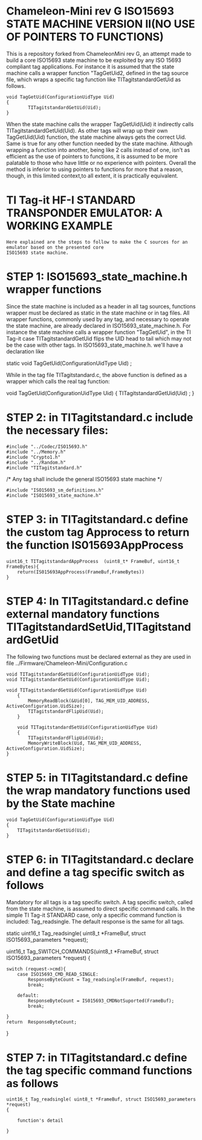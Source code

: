 Chameleon-Mini rev G ISO15693 STATE MACHINE VERSION II(NO USE OF POINTERS TO FUNCTIONS)
===========================================
This is a repository forked from ChameleonMini rev G, an attempt made to build a core ISO15693 state machine to be exploited by 
any ISO 15693 compliant tag applications.
For instance it is assumed that the state machine calls a wrapper function "TagGetUid2, defined in the tag source file, which wraps a specific tag function like  TITagitstandardGetUid as follows.

	void TagGetUid(ConfigurationUidType Uid)
	{
    		TITagitstandardGetUid(Uid);	
	}	

When the state machine calls the wrapper TagGetUid(Uid) it indirectly calls TITagitstandardGetUid(Uid). 
As other tags will wrap up their own TagGetUid(Uid) function, the state machine always gets the correct Uid. 
Same is true for any other function needed by the state machine.
Although wrapping a function into another, being like 2 calls instead of one, isn't as 
efficient as the use of pointers to functions, it is assumed to be more palatable to those who have little or no experience with 
pointers. Overall the method is inferior to using pointers to functions for more that a reason, though, in this limited 
context,to all extent, it is practically equivalent. 
	
TI Tag-it HF-I STANDARD TRANSPONDER EMULATOR: A WORKING EXAMPLE
============================================
    Here explained are the steps to follow to make the C sources for an emulator based on the presented core
    ISO15693 state machine.    

STEP 1: ISO15693_state_machine.h wrapper functions    
=================================================
Since the state machine is included as a header in all tag sources, functions wrapper must be declared as static in the state machine or in tag files.
All wrapper functions, commonly used by any tag, and necessary to operate the state machine, are already declared in ISO15693_state_machine.h.
For instance the state machine calls a wrapper function  "TagGetUid", in the TI Tag-it case TITagitstandardGetUid flips the UID head to tail which may not be the case with other tags. In ISO15693_state_machine.h. we'll have a declaration like 

static void TagGetUid(ConfigurationUidType Uid) ;

While in the tag file TITagitstandard.c, the above function is defined as a wrapper which calls the real tag function:

void TagGetUid(ConfigurationUidType Uid) {
  TITagitstandardGetUid(Uid) ;
}
  
STEP 2: in TITagitstandard.c include the necessary files:
===============================================================
    #include "../Codec/ISO15693.h"
    #include "../Memory.h"
    #include "Crypto1.h"
    #include "../Random.h"
    #include "TITagitstandard.h"

/* Any tag shall include the general ISO15693 state machine */
    
    #include "ISO15693_sm_definitions.h"
    #include "ISO15693_state_machine.h"

STEP 3: in TITagitstandard.c define the custom tag Approcess to return the function IS015693AppProcess
=================================================

    uint16_t TITagitstandardAppProcess  (uint8_t* FrameBuf, uint16_t FrameBytes){
        return(IS015693AppProcess(FrameBuf,FrameBytes))
    }
    
STEP 4: In TITagitstandard.c define external mandatory functions TITagitstandardSetUid,TITagitstandardGetUid
=================================================
The following two functions must be declared external as they are used in file ../Firmware/Chameleon-Mini/Configuration.c

	void TITagitstandardGetUid(ConfigurationUidType Uid);
	void TITagitstandardSetUid(ConfigurationUidType Uid);

	void TITagitstandardGetUid(ConfigurationUidType Uid)
    	{	
        	MemoryReadBlock(&Uid[0], TAG_MEM_UID_ADDRESS, ActiveConfiguration.UidSize);        
        	TITagitstandardFlipUid(Uid);
    	}	

    	void TITagitstandardSetUid(ConfigurationUidType Uid)
    	{
        	TITagitstandardFlipUid(Uid);    
        	MemoryWriteBlock(Uid, TAG_MEM_UID_ADDRESS, ActiveConfiguration.UidSize);
	}
    
STEP 5: in TITagitstandard.c define the wrap mandatory functions used by the State machine
=================================================

    void TagGetUid(ConfigurationUidType Uid)
    {
        TITagitstandardGetUid(Uid);	
    }

STEP 6: in TITagitstandard.c declare and define a tag specific switch as follows
=================================================
Mandatory for all tags is a tag specific switch.
A tag specific switch, called from the state machine, is assumed to direct specific command calls.
In the simple TI Tag-it STANDARD case, only a specific command function is included: Tag_readsingle.
The default response is the same for all tags.

static uint16_t Tag_readsingle( uint8_t *FrameBuf, struct ISO15693_parameters *request);

uint16_t Tag_SWITCH_COMMANDS(uint8_t *FrameBuf, struct ISO15693_parameters *request)
{

	switch (request->cmd){
		case ISO15693_CMD_READ_SINGLE:
			ResponseByteCount = Tag_readsingle(FrameBuf, request);
			break;

		default:
			ResponseByteCount = IS015693_CMDNotSuported(FrameBuf);
			break;

	}
	return  ResponseByteCount;
}


STEP 7: in TITagitstandard.c define the tag specific command functions as follows
=================================================

    uint16_t Tag_readsingle( uint8_t *FrameBuf, struct ISO15693_parameters *request)
    {
     
    	function's detail 
     
    }
 
 
 
